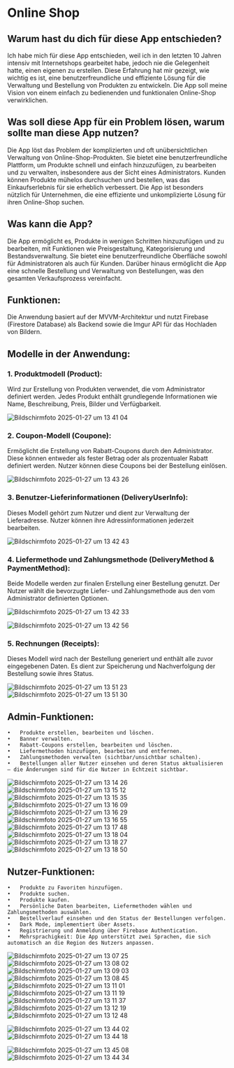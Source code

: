 # Online Shop

## Warum hast du dich für diese App entschieden?

Ich habe mich für diese App entschieden, weil ich in den letzten 10 Jahren intensiv mit Internetshops gearbeitet habe, jedoch nie die Gelegenheit hatte, einen eigenen zu erstellen. Diese Erfahrung hat mir gezeigt, wie wichtig es ist, eine benutzerfreundliche und effiziente Lösung für die Verwaltung und Bestellung von Produkten zu entwickeln. Die App soll meine Vision von einem einfach zu bedienenden und funktionalen Online-Shop verwirklichen.

## Was soll diese App für ein Problem lösen, warum sollte man diese App nutzen?

Die App löst das Problem der komplizierten und oft unübersichtlichen Verwaltung von Online-Shop-Produkten. Sie bietet eine benutzerfreundliche Plattform, um Produkte schnell und einfach hinzuzufügen, zu bearbeiten und zu verwalten, insbesondere aus der Sicht eines Administrators. Kunden können Produkte mühelos durchsuchen und bestellen, was das Einkaufserlebnis für sie erheblich verbessert. Die App ist besonders nützlich für Unternehmen, die eine effiziente und unkomplizierte Lösung für ihren Online-Shop suchen.

## Was kann die App?

Die App ermöglicht es, Produkte in wenigen Schritten hinzuzufügen und zu bearbeiten, mit Funktionen wie Preisgestaltung, Kategorisierung und Bestandsverwaltung. Sie bietet eine benutzerfreundliche Oberfläche sowohl für Administratoren als auch für Kunden. Darüber hinaus ermöglicht die App eine schnelle Bestellung und Verwaltung von Bestellungen, was den gesamten Verkaufsprozess vereinfacht.

## Funktionen:

Die Anwendung basiert auf der MVVM-Architektur und nutzt Firebase (Firestore Database) als Backend sowie die Imgur API für das Hochladen von Bildern.


## Modelle in der Anwendung:

### 1.	Produktmodell (Product):

Wird zur Erstellung von Produkten verwendet, die vom Administrator definiert werden. Jedes Produkt enthält grundlegende Informationen wie Name, Beschreibung, Preis, Bilder und Verfügbarkeit.

![Bildschirmfoto 2025-01-27 um 13 41 04](https://github.com/user-attachments/assets/053eaed4-ba18-44a6-862e-90922a679dbb)

### 2.	Coupon-Modell (Coupone):
Ermöglicht die Erstellung von Rabatt-Coupons durch den Administrator. Diese können entweder als fester Betrag oder als prozentualer Rabatt definiert werden. Nutzer können diese Coupons bei der Bestellung einlösen.

![Bildschirmfoto 2025-01-27 um 13 43 26](https://github.com/user-attachments/assets/eb8c4c4b-d3f8-4943-bf10-fb6cc39babc1)

### 3.	Benutzer-Lieferinformationen (DeliveryUserInfo):
Dieses Modell gehört zum Nutzer und dient zur Verwaltung der Lieferadresse. Nutzer können ihre Adressinformationen jederzeit bearbeiten.

![Bildschirmfoto 2025-01-27 um 13 42 43](https://github.com/user-attachments/assets/dca3c337-eb0d-47ad-8a32-2c71d994453f)

### 4. Liefermethode und Zahlungsmethode (DeliveryMethod & PaymentMethod):
Beide Modelle werden zur finalen Erstellung einer Bestellung genutzt. Der Nutzer wählt die bevorzugte Liefer- und Zahlungsmethode aus den vom Administrator definierten Optionen.

![Bildschirmfoto 2025-01-27 um 13 42 33](https://github.com/user-attachments/assets/fb888a94-d358-407d-a37f-42911cb3461a)

![Bildschirmfoto 2025-01-27 um 13 42 56](https://github.com/user-attachments/assets/fe258e8e-8a3e-43c5-92c3-f2a360a34241)

### 5. Rechnungen (Receipts):
Dieses Modell wird nach der Bestellung generiert und enthält alle zuvor eingegebenen Daten. Es dient zur Speicherung und Nachverfolgung der Bestellung sowie ihres Status.

![Bildschirmfoto 2025-01-27 um 13 51 23](https://github.com/user-attachments/assets/fbe5952c-e61f-4c2b-a6b1-4067e74d4ba6)
![Bildschirmfoto 2025-01-27 um 13 51 30](https://github.com/user-attachments/assets/1ef0d8f2-c127-4b9d-8716-df9d0f27610e)

## Admin-Funktionen:

	•	Produkte erstellen, bearbeiten und löschen.
	•	Banner verwalten.
	•	Rabatt-Coupons erstellen, bearbeiten und löschen.
	•	Liefermethoden hinzufügen, bearbeiten und entfernen.
	•	Zahlungsmethoden verwalten (sichtbar/unsichtbar schalten).
	•	Bestellungen aller Nutzer einsehen und deren Status aktualisieren – die Änderungen sind für die Nutzer in Echtzeit sichtbar.

![Bildschirmfoto 2025-01-27 um 13 14 26](https://github.com/user-attachments/assets/f34b1bb9-70b2-4edf-be0c-979e7ce0fed8)
![Bildschirmfoto 2025-01-27 um 13 15 12](https://github.com/user-attachments/assets/5123b8a3-e688-4ce4-b3a3-be66c4ddc87b)
![Bildschirmfoto 2025-01-27 um 13 15 35](https://github.com/user-attachments/assets/773677de-d04a-4fb7-9856-7ec8ac6491ae)
![Bildschirmfoto 2025-01-27 um 13 16 09](https://github.com/user-attachments/assets/71ff58be-62c7-4bd3-a146-f6ffdded704d)
![Bildschirmfoto 2025-01-27 um 13 16 29](https://github.com/user-attachments/assets/4c10115f-90c6-4800-94c8-0f426bde4b3f)
![Bildschirmfoto 2025-01-27 um 13 16 55](https://github.com/user-attachments/assets/6b6a8d00-6427-4e38-90df-9a4eee64db75)
![Bildschirmfoto 2025-01-27 um 13 17 48](https://github.com/user-attachments/assets/b75d326c-bc05-4ba5-9e8e-501f7793fd50)
![Bildschirmfoto 2025-01-27 um 13 18 04](https://github.com/user-attachments/assets/5e05c0e8-ecad-4b20-b0c9-3167296f1382)
![Bildschirmfoto 2025-01-27 um 13 18 27](https://github.com/user-attachments/assets/7479e133-8c5f-4d84-84ea-e787151e9c83)
![Bildschirmfoto 2025-01-27 um 13 18 50](https://github.com/user-attachments/assets/c4b0dfe0-58d8-4dca-9e30-4982f4133f7a)


 ## Nutzer-Funktionen:
 
   	•	Produkte zu Favoriten hinzufügen.
	•	Produkte suchen.
	•	Produkte kaufen.
	•	Persönliche Daten bearbeiten, Liefermethoden wählen und Zahlungsmethoden auswählen.
	•	Bestellverlauf einsehen und den Status der Bestellungen verfolgen.
	•	Dark Mode, implementiert über Assets.
	•	Registrierung und Anmeldung über Firebase Authentication.
	•	Mehrsprachigkeit: Die App unterstützt zwei Sprachen, die sich automatisch an die Region des Nutzers anpassen.

![Bildschirmfoto 2025-01-27 um 13 07 25](https://github.com/user-attachments/assets/f5783a8c-c51f-4724-b9ab-68d87f4a5bc5)
![Bildschirmfoto 2025-01-27 um 13 08 02](https://github.com/user-attachments/assets/1cd5f74b-0e49-4b26-8463-9470f9618833)
![Bildschirmfoto 2025-01-27 um 13 09 03](https://github.com/user-attachments/assets/7476fa3e-56e1-46cb-9ef1-88fca43adcb2)
![Bildschirmfoto 2025-01-27 um 13 08 45](https://github.com/user-attachments/assets/ed18a037-9ebb-47ab-8edd-a421d0faee12)
![Bildschirmfoto 2025-01-27 um 13 11 01](https://github.com/user-attachments/assets/009fe738-6044-43aa-8c9f-2ea635b6b8ad)
![Bildschirmfoto 2025-01-27 um 13 11 19](https://github.com/user-attachments/assets/95906515-0102-4a0a-8584-6500565f9498)
![Bildschirmfoto 2025-01-27 um 13 11 37](https://github.com/user-attachments/assets/b5f49f8c-77b9-4771-9de5-38cf941cac52)
![Bildschirmfoto 2025-01-27 um 13 12 19](https://github.com/user-attachments/assets/8b99ad13-a86b-4e1f-a08c-27fb209f2603)
![Bildschirmfoto 2025-01-27 um 13 12 48](https://github.com/user-attachments/assets/da21a0b6-5410-4e73-9b2a-f59a6176a145)

![Bildschirmfoto 2025-01-27 um 13 44 02](https://github.com/user-attachments/assets/ea62aab9-63a5-4f6f-9483-6be7fe85b132)
![Bildschirmfoto 2025-01-27 um 13 44 18](https://github.com/user-attachments/assets/29fa0dac-6f79-48ee-a1ec-0bfc36720eb3)

![Bildschirmfoto 2025-01-27 um 13 45 08](https://github.com/user-attachments/assets/9d476e59-c056-43e7-9b08-018e628dae81)
![Bildschirmfoto 2025-01-27 um 13 44 34](https://github.com/user-attachments/assets/ba178fd8-c8d4-47f5-abae-e6ef781049dc)

